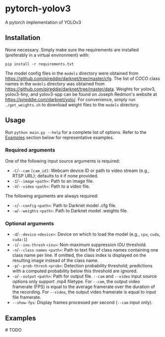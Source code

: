 # pytorch-yolov3
A pytorch implementation of YOLOv3

## Installation
None necessary. Simply make sure the requirements are installed (preferably in
a virtual environment) with:

```
pip install -r requirements.txt
```

The model config files in the `models` directory were obtained from
https://github.com/pjreddie/darknet/tree/master/cfg. The list of COCO class
names in the `models` directory was obtained from
https://github.com/pjreddie/darknet/tree/master/data. Weights for yolov3,
yolov3-tiny, and yolov3-spp can be found on Joseph Redmon's website at
https://pjreddie.com/darknet/yolo/. For convenience, simply run
`./get_weights.sh` to download weight files to the `models` directory.

## Usage

Run `python main.py --help` for a complete list of options. Refer to the
[Examples](#examples) section below for representative examples.

### Required arguments

One of the following input source arguments is required:

+ `-C`/`--cam` `[cam_id]`: Webcam device ID or path to video stream
	(e.g., RTSP URL); defaults to `0` if none provided.
+ `-I`/`--image` `<path>`: Path to an image file.
+ `-V`/`--video` `<path>`: Path to a video file.


The following arguments are always required:

+ `-c`/`--config` `<path>`: Path to Darknet model .cfg file.
+ `-w`/`--weights` `<path>`: Path to Darknet model .weights file.

### Optional arguments

+ `-d`/`--device` `<device>`: Device on which to load the model (e.g., `cpu`,
	`cuda`, `cuda:1`)
+ `-i`/`--iou-thresh` `<iou>`: Non-maximum suppression IOU threshold.
+ `-n`/`--class-names` `<path>`: Path to text file of class names containing
	one class name per line. If omitted, the class index is displayed on
	the resulting image instead of the class name.
+ `-p`/`--prob-thresh` `<prob>`: Detection probability threshold; predictions
	with a computed probability below this threshold are ignored.
+ `-o`/`--output` `<path>`: Path for output file. `--cam` and `--video` input
	source options only support .mp4 filetype. For `--cam`, the output video
	framerate (FPS) is equal to the average framerate over the duration
	of the recording. For `--video`, the output video framerate is equal to
	input file framerate.
+ `--show-fps`: Display frames processed per second (`--cam` input only).


## Examples
&#35; TODO
